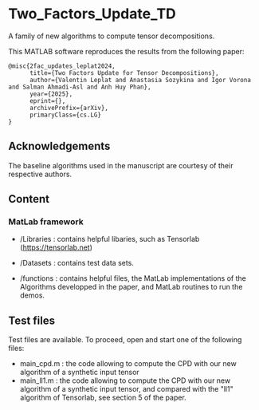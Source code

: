 # Two_Factors_Update_TD
A family of new algorithms to compute tensor decompositions.

This MATLAB software reproduces the results from the following paper:

```
@misc{2fac_updates_leplat2024,
      title={Two Factors Update for Tensor Decompositions}, 
      author={Valentin Leplat and Anastasia Sozykina and Igor Vorona and Salman Ahmadi-Asl and Anh Huy Phan},
      year={2025},
      eprint={},
      archivePrefix={arXiv},
      primaryClass={cs.LG}
}
```

## Acknowledgements

The baseline algorithms used in the manuscript are courtesy of their respective authors.

## Content

### MatLab framework
 
 - /Libraries : contains helpful libaries, such as Tensorlab (https://tensorlab.net) 
 
 - /Datasets : contains test data sets.

 - /functions : contains helpful files, the MatLab implementations of the Algorithms developped in the paper, and MatLab routines to run the demos.
   
   
## Test files
 
 Test files are available. To proceed, open and start one of the following files:

- main_cpd.m : the code allowing to compute the CPD with our new algorithm of a synthetic input tensor
- main_ll1.m : the code allowing to compute the CPD with our new algorithm of a synthetic input tensor, and compared with the "ll1" algorithm of Tensorlab, see section 5 of the paper.

